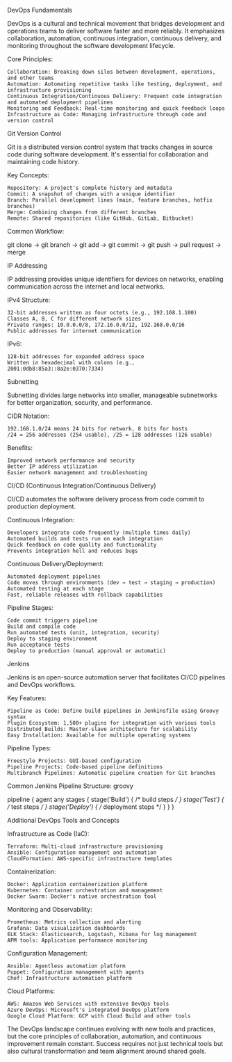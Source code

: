 DevOps Fundamentals

DevOps is a cultural and technical movement that bridges development and operations teams to deliver software faster and more reliably. It emphasizes collaboration, automation, continuous integration, continuous delivery, and monitoring throughout the software development lifecycle.

Core Principles:

    Collaboration: Breaking down silos between development, operations, and other teams
    Automation: Automating repetitive tasks like testing, deployment, and infrastructure provisioning
    Continuous Integration/Continuous Delivery: Frequent code integration and automated deployment pipelines
    Monitoring and Feedback: Real-time monitoring and quick feedback loops
    Infrastructure as Code: Managing infrastructure through code and version control

Git Version Control

Git is a distributed version control system that tracks changes in source code during software development. It's essential for collaboration and maintaining code history.

Key Concepts:

    Repository: A project's complete history and metadata
    Commit: A snapshot of changes with a unique identifier
    Branch: Parallel development lines (main, feature branches, hotfix branches)
    Merge: Combining changes from different branches
    Remote: Shared repositories (like GitHub, GitLab, Bitbucket)

Common Workflow:

git clone → git branch → git add → git commit → git push → pull request → merge

IP Addressing

IP addressing provides unique identifiers for devices on networks, enabling communication across the internet and local networks.

IPv4 Structure:

    32-bit addresses written as four octets (e.g., 192.168.1.100)
    Classes A, B, C for different network sizes
    Private ranges: 10.0.0.0/8, 172.16.0.0/12, 192.168.0.0/16
    Public addresses for internet communication

IPv6:

    128-bit addresses for expanded address space
    Written in hexadecimal with colons (e.g., 2001:0db8:85a3::8a2e:0370:7334)

Subnetting

Subnetting divides large networks into smaller, manageable subnetworks for better organization, security, and performance.

CIDR Notation:

    192.168.1.0/24 means 24 bits for network, 8 bits for hosts
    /24 = 256 addresses (254 usable), /25 = 128 addresses (126 usable)

Benefits:

    Improved network performance and security
    Better IP address utilization
    Easier network management and troubleshooting

CI/CD (Continuous Integration/Continuous Delivery)

CI/CD automates the software delivery process from code commit to production deployment.

Continuous Integration:

    Developers integrate code frequently (multiple times daily)
    Automated builds and tests run on each integration
    Quick feedback on code quality and functionality
    Prevents integration hell and reduces bugs

Continuous Delivery/Deployment:

    Automated deployment pipelines
    Code moves through environments (dev → test → staging → production)
    Automated testing at each stage
    Fast, reliable releases with rollback capabilities

Pipeline Stages:

    Code commit triggers pipeline
    Build and compile code
    Run automated tests (unit, integration, security)
    Deploy to staging environment
    Run acceptance tests
    Deploy to production (manual approval or automatic)

Jenkins

Jenkins is an open-source automation server that facilitates CI/CD pipelines and DevOps workflows.

Key Features:

    Pipeline as Code: Define build pipelines in Jenkinsfile using Groovy syntax
    Plugin Ecosystem: 1,500+ plugins for integration with various tools
    Distributed Builds: Master-slave architecture for scalability
    Easy Installation: Available for multiple operating systems

Pipeline Types:

    Freestyle Projects: GUI-based configuration
    Pipeline Projects: Code-based pipeline definitions
    Multibranch Pipelines: Automatic pipeline creation for Git branches

Common Jenkins Pipeline Structure:
groovy

pipeline {
    agent any
    stages {
        stage('Build') { /* build steps */ }
        stage('Test') { /* test steps */ }
        stage('Deploy') { /* deployment steps */ }
    }
}

Additional DevOps Tools and Concepts

Infrastructure as Code (IaC):

    Terraform: Multi-cloud infrastructure provisioning
    Ansible: Configuration management and automation
    CloudFormation: AWS-specific infrastructure templates

Containerization:

    Docker: Application containerization platform
    Kubernetes: Container orchestration and management
    Docker Swarm: Docker's native orchestration tool

Monitoring and Observability:

    Prometheus: Metrics collection and alerting
    Grafana: Data visualization dashboards
    ELK Stack: Elasticsearch, Logstash, Kibana for log management
    APM tools: Application performance monitoring

Configuration Management:

    Ansible: Agentless automation platform
    Puppet: Configuration management with agents
    Chef: Infrastructure automation platform

Cloud Platforms:

    AWS: Amazon Web Services with extensive DevOps tools
    Azure DevOps: Microsoft's integrated DevOps platform
    Google Cloud Platform: GCP with Cloud Build and other tools

The DevOps landscape continues evolving with new tools and practices, but the core principles of collaboration, automation, and continuous improvement remain constant. Success requires not just technical tools but also cultural transformation and team alignment around shared goals.


